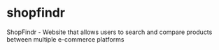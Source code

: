 # shopfindr
ShopFindr - Website that allows users to search and compare products between multiple e-commerce platforms
